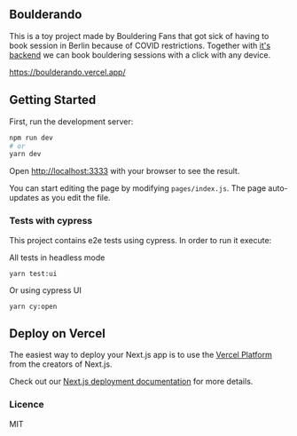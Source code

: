 ## Boulderando 

This is a toy project made by Bouldering Fans that got sick of having to book session in Berlin because of COVID restrictions.
Together with [it's backend](https://github.com/juanibiapina/bouldering-scheduler) we can book bouldering sessions with a click with any device.

https://boulderando.vercel.app/

## Getting Started

First, run the development server:

```bash
npm run dev
# or
yarn dev
```

Open [http://localhost:3333](http://localhost:3333) with your browser to see the result.

You can start editing the page by modifying `pages/index.js`. The page auto-updates as you edit the file.

### Tests with cypress

This project contains e2e tests using cypress. In order to run it execute:

All tests in headless mode
```
yarn test:ui
```

Or using cypress UI
```
yarn cy:open
```

## Deploy on Vercel

The easiest way to deploy your Next.js app is to use the [Vercel Platform](https://vercel.com/new?utm_medium=default-template&filter=next.js&utm_source=create-next-app&utm_campaign=create-next-app-readme) from the creators of Next.js.

Check out our [Next.js deployment documentation](https://nextjs.org/docs/deployment) for more details.

### Licence

MIT
